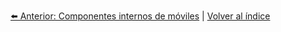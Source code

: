 


[⬅️ Anterior: Componentes internos de móviles](ComponentesInternos.md) | [Volver al índice](../TablaDeContenidos.md)